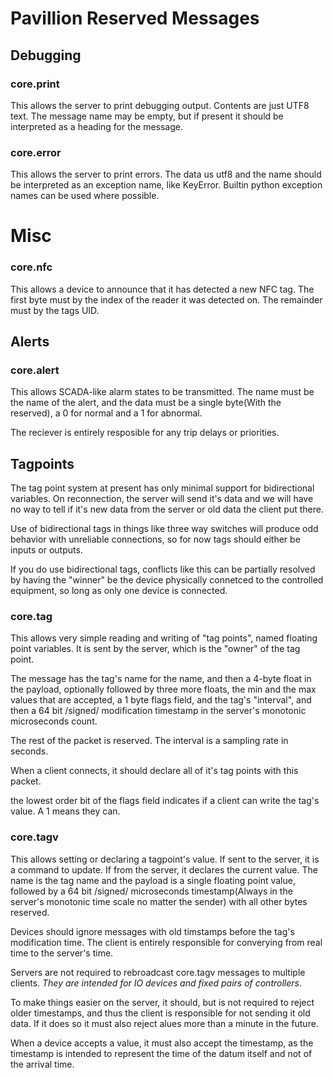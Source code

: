 # Pavillion Reserved Messages

## Debugging

### core.print
This allows the server to print debugging output. Contents are just UTF8 text.
The message name may be empty, but if present it should be interpreted as a heading for the message.

### core.error
This allows the server to print errors. The data us utf8 and the name should be interpreted as an exception name,
like KeyError. Builtin python exception names can be used where possible.

# Misc 
### core.nfc
This allows a device to announce that it has detected a new NFC tag. The first byte must by the index of the
reader it was detected on. The remainder must by the tags UID.

## Alerts
### core.alert
This allows SCADA-like alarm states to be transmitted. The name must be the name of the alert,
and the data must be a single byte(With the reserved), a 0 for normal and a 1 for abnormal.

The reciever is entirely resposible for any trip delays or priorities.

## Tagpoints

The tag point system at present has only minimal support for bidirectional variables. On reconnection, the server will send it's data and we will have no way to tell if it's new data from the server or old data the client put there.

Use of bidirectional tags in things like three way switches will produce odd behavior with unreliable connections, so for
now tags should either be inputs or outputs.

If you do use bidirectional tags, conflicts like this can be partially resolved by having the "winner" be the device physically connetced to the controlled equipment, so long as only one device is connected.


### core.tag
This allows very simple reading and writing of "tag points", named floating point variables. It is sent by the server,
which is the "owner" of the tag point.

The message has the tag's name for the name, and then a 4-byte float in the payload, optionally
followed by three more floats, the min and the max values that are accepted, a 1 byte flags field, and the tag's "interval", and then a 64 bit /signed/ modification timestamp in the server's monotonic microseconds count.
 
The rest of the packet is reserved. The interval is a sampling rate in seconds.

When a client connects, it should declare all of it's tag points with this packet.

the lowest order bit of the flags field indicates if a client can write the tag's value. A 1 means they can.

### core.tagv
This allows setting or declaring a tagpoint's value. If sent to the server, it is a command to update. If from the server, it declares the current value. The name is the tag name and the payload is a single floating point value, followed by a 64 bit /signed/ microseconds timestamp(Always in the server's monotonic time scale no matter the sender) with all other bytes reserved.

Devices should ignore messages with old timstamps before the tag's modification time. The client is entirely responsible for converying from real time to the server's time.

Servers are not required to rebroadcast core.tagv messages to multiple clients. *They are intended for IO devices and fixed pairs of controllers*.

To make things easier on the server, it should, but is not required to reject older timestamps, and thus the client is responsible for not sending it old data. If it does so it must also reject alues more than a minute in the future.

When a device accepts a value, it must also accept the timestamp, as the timestamp is intended to represent the 
time of the datum itself and not of the arrival time. 
